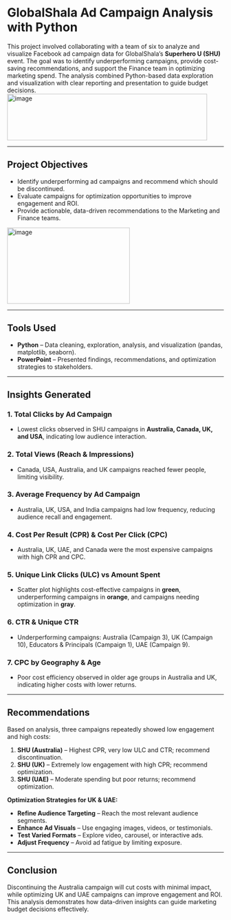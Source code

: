 # GlobalShala Ad Campaign Analysis with Python

This project involved collaborating with a team of six to analyze and visualize Facebook ad campaign data for GlobalShala’s **Superhero U (SHU)** event. The goal was to identify underperforming campaigns, provide cost-saving recommendations, and support the Finance team in optimizing marketing spend. The analysis combined Python-based data exploration and visualization with clear reporting and presentation to guide budget decisions.
<img width="465" height="108" alt="image" src="https://github.com/user-attachments/assets/1d8b16e1-cb5f-440e-8719-52487f7f1809" />

---

## Project Objectives
- Identify underperforming ad campaigns and recommend which should be discontinued.  
- Evaluate campaigns for optimization opportunities to improve engagement and ROI.  
- Provide actionable, data-driven recommendations to the Marketing and Finance teams.
<img width="285" height="177" alt="image" src="https://github.com/user-attachments/assets/5dc73feb-6912-4ef8-a922-be4fd00d21bd" />

---

## Tools Used
- **Python** – Data cleaning, exploration, analysis, and visualization (pandas, matplotlib, seaborn).  
- **PowerPoint** – Presented findings, recommendations, and optimization strategies to stakeholders.  

---

## Insights Generated

### 1. Total Clicks by Ad Campaign
- Lowest clicks observed in SHU campaigns in **Australia, Canada, UK, and USA**, indicating low audience interaction.

### 2. Total Views (Reach & Impressions)
- Canada, USA, Australia, and UK campaigns reached fewer people, limiting visibility.

### 3. Average Frequency by Ad Campaign
- Australia, UK, USA, and India campaigns had low frequency, reducing audience recall and engagement.

### 4. Cost Per Result (CPR) & Cost Per Click (CPC)
- Australia, UK, UAE, and Canada were the most expensive campaigns with high CPR and CPC.

### 5. Unique Link Clicks (ULC) vs Amount Spent
- Scatter plot highlights cost-effective campaigns in **green**, underperforming campaigns in **orange**, and campaigns needing optimization in **gray**.

### 6. CTR & Unique CTR
- Underperforming campaigns: Australia (Campaign 3), UK (Campaign 10), Educators & Principals (Campaign 1), UAE (Campaign 9).

### 7. CPC by Geography & Age
- Poor cost efficiency observed in older age groups in Australia and UK, indicating higher costs with lower returns.

---

## Recommendations
Based on analysis, three campaigns repeatedly showed low engagement and high costs:  

1. **SHU (Australia)** – Highest CPR, very low ULC and CTR; recommend discontinuation.  
2. **SHU (UK)** – Extremely low engagement with high CPR; recommend optimization.  
3. **SHU (UAE)** – Moderate spending but poor returns; recommend optimization.  

**Optimization Strategies for UK & UAE:**  
- **Refine Audience Targeting** – Reach the most relevant audience segments.  
- **Enhance Ad Visuals** – Use engaging images, videos, or testimonials.  
- **Test Varied Formats** – Explore video, carousel, or interactive ads.  
- **Adjust Frequency** – Avoid ad fatigue by limiting exposure.  

---

## Conclusion
Discontinuing the Australia campaign will cut costs with minimal impact, while optimizing UK and UAE campaigns can improve engagement and ROI. This analysis demonstrates how data-driven insights can guide marketing budget decisions effectively.
